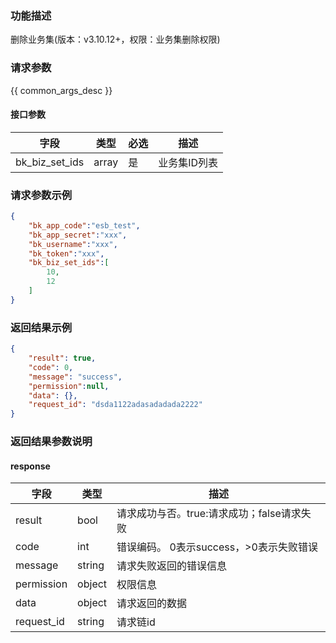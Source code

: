 ### 功能描述

删除业务集(版本：v3.10.12+，权限：业务集删除权限)

### 请求参数

{{ common_args_desc }}

#### 接口参数

| 字段             | 类型    | 必选 | 描述      |
|----------------|-------|----|---------|
| bk_biz_set_ids | array | 是  | 业务集ID列表 |

### 请求参数示例

```json
{
    "bk_app_code":"esb_test",
    "bk_app_secret":"xxx",
    "bk_username":"xxx",
    "bk_token":"xxx",
    "bk_biz_set_ids":[
        10,
        12
    ]
}
```

### 返回结果示例

```json
{
    "result": true,
    "code": 0,
    "message": "success",
    "permission":null,
    "data": {},
    "request_id": "dsda1122adasadadada2222"
}
```

### 返回结果参数说明

#### response

| 字段         | 类型     | 描述                         |
|------------|--------|----------------------------|
| result     | bool   | 请求成功与否。true:请求成功；false请求失败 |
| code       | int    | 错误编码。 0表示success，>0表示失败错误  |
| message    | string | 请求失败返回的错误信息                |
| permission | object | 权限信息                       |
| data       | object | 请求返回的数据                    |
| request_id | string | 请求链id                      |
